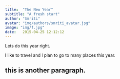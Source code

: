 ```yaml
---
title:  "The New Year"
subtitle: "A fresh start"
author: "Smriti"
avatar: "img/authors/smriti_avatar.jpg"
image: "img/f.jpg"
date:   2015-04-25 12:12:12
---
```


Lets do this year right.

I like to travel and I plan to go to many places this year.

this is another paragraph.
--------------------------
